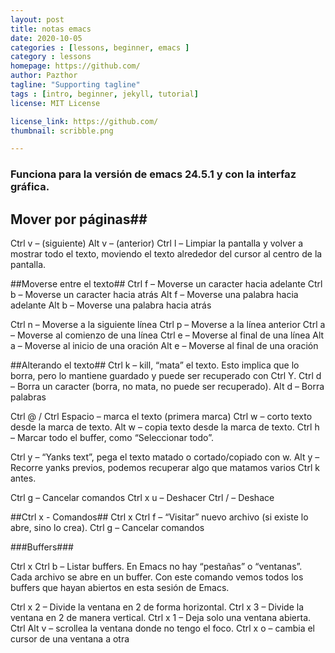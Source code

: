 ```yaml
---
layout: post
title: notas emacs
date: 2020-10-05
categories : [lessons, beginner, emacs ]
category : lessons
homepage: https://github.com/
author: Pazthor
tagline: "Supporting tagline"
tags : [intro, beginner, jekyll, tutorial]
license: MIT License

license_link: https://github.com/
thumbnail: scribble.png

---
```



### Funciona para la versión de emacs 24.5.1 y con la interfaz gráfica.


## Mover por páginas##
Ctrl v – (siguiente)
Alt v – (anterior)
Ctrl l – Limpiar la pantalla y volver a mostrar todo el texto, moviendo el texto alrededor del cursor al centro de la pantalla.

##Moverse entre el texto##
Ctrl f – Moverse un caracter hacia adelante
Ctrl b – Moverse un caracter hacia atrás
Alt f – Moverse una palabra hacia adelante
Alt b – Moverse una palabra hacia atrás

Ctrl n – Moverse a la siguiente línea
Ctrl p – Moverse a la línea anterior
Ctrl a – Moverse al comienzo de una línea
Ctrl e – Moverse al final de una línea
Alt a – Moverse al inicio de una oración
Alt e – Moverse al final de una oración

##Alterando el texto##
Ctrl k – kill, “mata” el texto. Esto implica que lo borra, pero lo mantiene guardado y puede ser recuperado con Ctrl Y.
Ctrl d – Borra un caracter (borra, no mata, no puede ser recuperado).
Alt d – Borra palabras

Ctrl @ / Ctrl Espacio – marca el texto (primera marca)
Ctrl w – corto texto desde la marca de texto.
Alt w – copia texto desde la marca de texto.
Ctrl h – Marcar todo el buffer, como “Seleccionar todo”.

Ctrl y – “Yanks text”, pega el texto matado o cortado/copiado con w.
Alt y – Recorre yanks previos, podemos recuperar algo que matamos varios Ctrl k antes.

Ctrl g – Cancelar comandos
Ctrl x u – Deshacer
Ctrl / – Deshace

##Ctrl x - Comandos##
Ctrl x Ctrl f – “Visitar” nuevo archivo (si existe lo abre, sino lo crea).
Ctrl g – Cancelar comandos

###Buffers###

Ctrl x Ctrl b – Listar buffers. En Emacs no hay “pestañas” o “ventanas”. Cada archivo se abre en un buffer. Con este comando vemos todos los buffers que hayan abiertos en esta sesión de Emacs.



Ctrl x 2 – Divide la ventana en 2 de forma horizontal.
Ctrl x 3 – Divide la ventana en 2 de manera vertical.
Ctrl x 1 – Deja solo una ventana abierta.
Ctrl Alt v – scrollea la ventana donde no tengo el foco.
Ctrl x o – cambia el cursor de una ventana a otra
